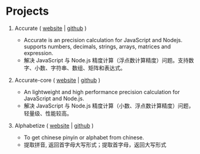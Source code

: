 # Projects

1. Accurate ( [website](https://ipxxiao.github.io/accurate) \| [github](https://github.com/Ipxxiao/accurate) )
    - Accurate is an precision calculation for JavaScript and Nodejs. supports numbers, decimals, strings, arrays, matrices and expression.
    - 解决 JavaScript 与 Node.js 精度计算（浮点数计算精度）问题。支持数字、小数、字符串、数组、矩阵和表达式。

2. Accurate-core ( [website](https://ipxxiao.github.io/accurate-core) \| [github](https://github.com/Ipxxiao/accurate-core) )
    - An lightweight and high performance precision calculation for JavaScript and Node.js.
    - 解决 JavaScript 与 Node.js 精度计算（小数、浮点数计算精度）问题，轻量级、性能较高。

3. Alphabetize ( [website](https://ipxxiao.github.io/alphabetize) \| [github](https://github.com/Ipxxiao/alphabetize) )
    - To get chinese pinyin or alphabet from chinese.
    - 提取拼音, 返回首字母大写形式；提取首字母，返回大写形式